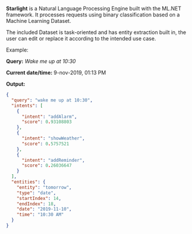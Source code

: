 **Starlight** is a Natural Language Processing Engine built with the ML.NET framework. It processes requests using binary classification based on a Machine Learning Dataset.

The included Dataset is task-oriented and has entity extraction built in, the user can edit or replace it according to the intended use case.



Example:

**Query:** *Wake me up at 10:30*

**Current date/time:** 9-nov-2019, 01:13 PM

**Output:**

```json
{
  "query": "wake me up at 10:30",
  "intents": [
    {
      "intent": "addAlarm",
      "score": 0.93108803
    },
    {
      "intent": "showWeather",
      "score": 0.5757521
    },
    {
      "intent": "addReminder",
      "score": 0.26036647
    }
  ],
  "entities": {
    "entity": "tomorrow",
    "type": "date",
    "startIndex": 14,
    "endIndex": 18,
    "date": "2019-11-10",
    "time": "10:30 AM"
  }
}
```

